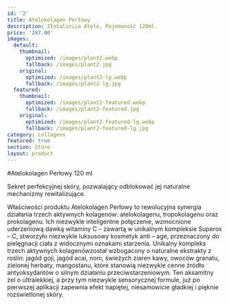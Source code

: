 ```yaml
---
id: '2'
title: Atelokolagen Perłowy 
description: Złotaliniia Atelo, Pojemoność 120ml.
price: '287.00'
images:
  default:
    thumbnail:
      optimized: /images/plant2.webp
      fallback: /images/plant2.jpg
    original:
      optimized: /images/plant2-lg.webp
      fallback: /images/plant2-lg.jpg
  featured:
    thumbnail:
      optimized: /images/plant2-featured.webp
      fallback: /images/plant2-featured.jpg
    original:
      optimized: /images/plant2-featured-lg.webp
      fallback: /images/plant2-featured-lg.jpg
category: collagens
featured: true
section: Store
layout: product
---
```


#Atelokolagen Perłowy 120 ml

Sekret perfekcyjnej skóry, pozwalający odblokować jej naturalne mechanizmy rewitalizujące.

Właściwości produktu
Atelokolagen Perłowy to rewolucyjna synergia działania trzech aktywnych kolagenów: atelokolagenu, tropokolagenu oraz prokolagenu. Ich niezwykle inteligentne połączenie, wzmocnione uderzeniową dawką witaminy C – zawartą w unikalnym kompleksie Superox – C, stworzyło niezwykle luksusowy kosmetyk anti – age, przeznaczony do pielęgnacji ciała z widocznymi oznakami starzenia.
Unikalny kompleks trzech aktywnych kolagenówzostał wzbogacony o naturalne ekstrakty z roślin: jagód goji, jagód acai, noni, świeżych ziaren kawy, owoców granatu, zielonej herbaty, mangostanu, które stanowią niezwykle cenne źródło antyoksydantów o silnym działaniu przeciwstarzeniowym. Ten aksamitny żel o ultralekkiej, a przy tym niezwykle sensorycznej formule, już po pierwszej aplikacji zapewnia efekt napiętej, niesamowicie gładkiej i pięknie rozświetlonej skóry.

